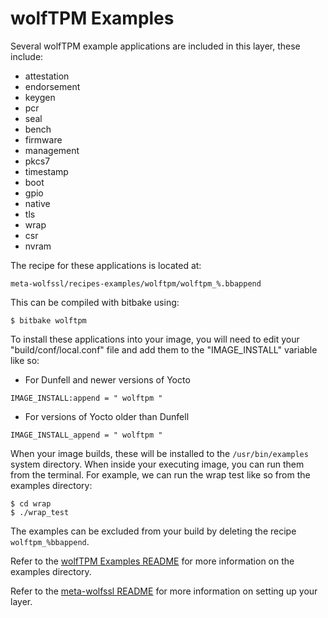 wolfTPM Examples 
================

Several wolfTPM example applications are included in this
layer, these include:

- attestation
- endorsement
- keygen
- pcr
- seal
- bench
- firmware
- management
- pkcs7
- timestamp
- boot
- gpio
- native
- tls
- wrap
- csr
- nvram

The recipe for these applications is located at:
```
meta-wolfssl/recipes-examples/wolftpm/wolftpm_%.bbappend
```

This can be compiled with bitbake using:

```
$ bitbake wolftpm
```

To install these applications into your image, you will 
need to edit your "build/conf/local.conf" file and add 
them to the "IMAGE_INSTALL" variable like so:

- For Dunfell and newer versions of Yocto
```
IMAGE_INSTALL:append = " wolftpm "
```

- For versions of Yocto older than Dunfell
```
IMAGE_INSTALL_append = " wolftpm "
```

When your image builds, these will be installed to the 
`/usr/bin/examples` system directory. When inside your
executing image, you can run them from the terminal. 
For example, we can run the wrap test like so from the 
examples directory:

```
$ cd wrap
$ ./wrap_test
```

The examples can be excluded from your build by deleting
the recipe `wolftpm_%bbappend`.

Refer to the [wolfTPM Examples README](https://github.com/wolfSSL/wolfTPM/blob/master/examples/README.md) for more information on the examples directory.

Refer to the [meta-wolfssl README](https://github.com/wolfSSL/meta-wolfssl/blob/master/README.md) for more information on setting up your layer.
